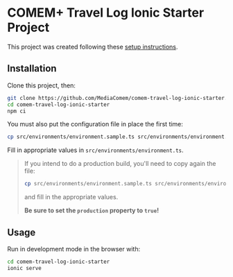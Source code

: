 # COMEM+ Travel Log Ionic Starter Project

This project was created following these [setup instructions](https://github.com/MediaComem/comem-travel-log-ionic-setup).

## Installation

Clone this project, then:

```bash
git clone https://github.com/MediaComem/comem-travel-log-ionic-starter.git
cd comem-travel-log-ionic-starter
npm ci
```

You must also put the configuration file in place the first time:

```bash
cp src/environments/environment.sample.ts src/environments/environment.ts
```

Fill in appropriate values in `src/environments/environment.ts`.

> If you intend to do a production build, you'll need to copy again the file:
>
> ```bash
> cp src/environments/environment.sample.ts src/environments/environment.prod.ts
> ```
>
> and fill in the appropriate values.
>
> **Be sure to set the `production` property to `true`!**

## Usage

Run in development mode in the browser with:

```bash
cd comem-travel-log-ionic-starter
ionic serve
```
